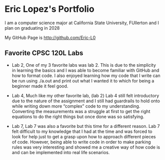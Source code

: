 
# Eric Lopez's Portfolio

I am a computer science major at California State University, FUllerton and I plan on graduating in 2028

My GitHub Page is http://github.com/Eric-L0
## Favorite CPSC 120L Labs

* Lab 2,
    One of my 3 favorite labs was lab 2. This is due to the simplicity in learning the basics and I was able to become familiar with GitHub and how to format code. I also enjoyed learning how my code that I write can be run using ./a.out and print out what I wanted it to which for being a beginner made it feel good.

* Lab 4, 
    Much like my other favorite lab, (lab 2) Lab 4 still felt introductory due to the nature of the assignment and I still had guardrails to hold onto while writing down more “complex” code to my understanding. Converting the measurements was a struggle at first to get the right equations to do the right things but once done was so satisfying.

* Lab 7,
    Lab 7 was also a favorite but this time for a different reason. Lab 7 felt difficult to my knowledge that I had at the time and was forced to look for help just to get a grasp upon how to approach different pieces of code. However, being able to write code in order to make parking rules was very interesting and showed me a creative way of how code is and can be implemented into real life scenarios. 
